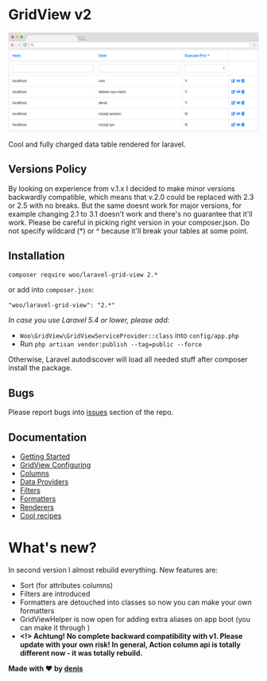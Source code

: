 # GridView v2

<p align="center">
    <img src="./screen.png">
</p>

Cool and fully charged data table rendered for laravel.

## Versions Policy
By looking on experience from v.1.x I decided to make minor versions backwardly compatible, 
which means that v.2.0 could be replaced with 2.3 or 2.5 with no breaks. 
But the same doesnt work for major versions, for example changing 2.1 to 3.1 doesn't work and there's no guarantee that it'll work.
Please be careful in picking right version in your composer.json. Do not specify wildcard (*) or ^ because it'll break your tables at some point.  

## Installation
```
composer require woo/laravel-grid-view 2.*
``` 

or add into `composer.json`:
```
"woo/laravel-grid-view": "2.*"
```

*In case you use Laravel 5.4 or lower, please add:*
- `Woo\GridView\GridViewServiceProvider::class` into `config/app.php`
- Run `php artisan vendor:publish --tag=public --force`

Otherwise, Laravel autodiscover will load all needed stuff after composer install the package.

## Bugs
Please report bugs into <a href="https://github.com/deniskoronets/Laravel-GridView/issues">issues</a> section of the repo.

## Documentation
- <a href="getting-started">Getting Started</a>
- <a href="grid-view-configuring">GridView Configuring</a>
- <a href="columns">Columns</a>
- <a href="data-providers">Data Providers</a>
- <a href="filters">Filters</a>
- <a href="formatters">Formatters</a>
- <a href="renderers">Renderers</a>
- <a href="recipes">Cool recipes</a>

# What's new?
In second version I almost rebuild everything.
New features are:
- Sort (for attributes columns)
- Filters are introduced
- Formatters are detouched into classes so now you can make your own formatters
- GridViewHelper is now open for adding extra aliases on app boot (you can make it through )
- **<!> Achtung! No complete backward compatibility with v1. Please update with your own risk! In general, Action column api is totally different now - it was totally rebuild.**

<b>Made with ❤ by <a href="https://woo.zp.ua">denis</a></b>